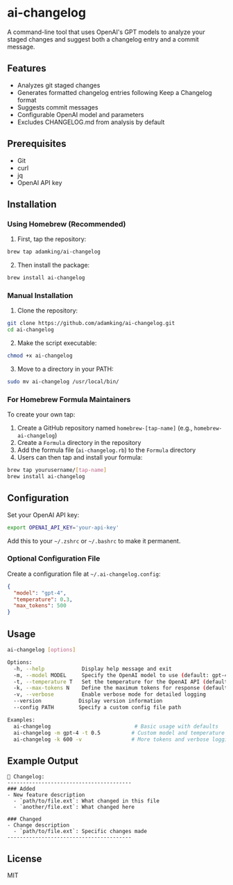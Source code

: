 # ai-changelog

A command-line tool that uses OpenAI's GPT models to analyze your staged changes and suggest both a changelog entry and a commit message.

## Features

- Analyzes git staged changes
- Generates formatted changelog entries following Keep a Changelog format
- Suggests commit messages
- Configurable OpenAI model and parameters
- Excludes CHANGELOG.md from analysis by default

## Prerequisites

- Git
- curl
- jq
- OpenAI API key

## Installation

### Using Homebrew (Recommended)

1. First, tap the repository:
```bash
brew tap adamking/ai-changelog
```

2. Then install the package:
```bash
brew install ai-changelog
```

### Manual Installation

1. Clone the repository:
```bash
git clone https://github.com/adamking/ai-changelog.git
cd ai-changelog
```

2. Make the script executable:
```bash
chmod +x ai-changelog
```

3. Move to a directory in your PATH:
```bash
sudo mv ai-changelog /usr/local/bin/
```

### For Homebrew Formula Maintainers

To create your own tap:

1. Create a GitHub repository named `homebrew-[tap-name]` (e.g., `homebrew-ai-changelog`)
2. Create a `Formula` directory in the repository
3. Add the formula file (`ai-changelog.rb`) to the `Formula` directory
4. Users can then tap and install your formula:
```bash
brew tap yourusername/[tap-name]
brew install ai-changelog
```

## Configuration

Set your OpenAI API key:

```bash
export OPENAI_API_KEY='your-api-key'
```

Add this to your `~/.zshrc` or `~/.bashrc` to make it permanent.

### Optional Configuration File

Create a configuration file at `~/.ai-changelog.config`:

```json
{
  "model": "gpt-4",
  "temperature": 0.3,
  "max_tokens": 500
}
```

## Usage

```bash
ai-changelog [options]

Options:
  -h, --help            Display help message and exit
  -m, --model MODEL     Specify the OpenAI model to use (default: gpt-4-1106-preview)
  -t, --temperature T   Set the temperature for the OpenAI API (default: 0.3)
  -k, --max-tokens N    Define the maximum tokens for response (default: 500)
  -v, --verbose         Enable verbose mode for detailed logging
  --version            Display version information
  --config PATH        Specify a custom config file path

Examples:
  ai-changelog                           # Basic usage with defaults
  ai-changelog -m gpt-4 -t 0.5          # Custom model and temperature
  ai-changelog -k 600 -v                # More tokens and verbose logging
```

## Example Output

```
📝 Changelog:
----------------------------------------
### Added
- New feature description
  - `path/to/file.ext`: What changed in this file
  - `another/file.ext`: What changed here

### Changed
- Change description
  - `path/to/file.ext`: Specific changes made
----------------------------------------
```

## License

MIT